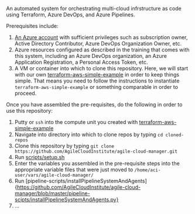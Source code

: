 An automated system for orchestrating multi-cloud infrstructure as code using Terraform, Azure DevOps, and Azure Pipelines.  

Prerequisites include:  
  
1.  [An Azure account](https://portal.azure.com/) with sufficient privileges such as subscription owner, Active Directory Contributor, Azure DevOps Organization Owner, etc.  
2.  Azure resources configured as described in the training that comes with this system, including an Azure DevOps organization, an Azure Application Registration, a Personal Access Token, etc.  
3.  A VM or container into which to clone this repository.  Here, we will start with our own [terraform-aws-simple-example](https://github.com/AgileCloudInstitute/terraform-aws-simple-example) in order to keep things simple.  That means you need to follow the instructions to instantiate `terraform-aws-simple-example` or something comparable in order to proceed.  

Once you have assembled the pre-requisites, do the following in order to use this repository:  
  
1.  Putty or `ssh` into the compute unit you created with [terraform-aws-simple-example](https://github.com/AgileCloudInstitute/terraform-aws-simple-example)  
2.  Navigate into directory into which to clone repos by typing  `cd cloned-repos`  
3.  Clone this repository by typing `git clone https://github.com/AgileCloudInstitute/agile-cloud-manager.git`  
4.  Run [scripts/setup.sh](https://github.com/AgileCloudInstitute/agile-cloud-manager/blob/master/scripts/setup.sh)
5.  Enter the variables you assembled in the pre-requisite steps into the appropriate variable files that were just moved to `/home/aci-user/vars/agile-cloud-manager/`
6.  Run [pipeline-scripts/installPipelineSystemAndAgents]{https://github.com/AgileCloudInstitute/agile-cloud-manager/blob/master/pipeline-scipts/installPipelineSystemAndAgents.py}  
7.  ... 
  
